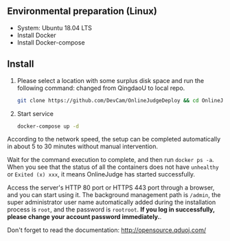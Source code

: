## Environmental preparation (Linux)

+ System: Ubuntu 18.04 LTS
+ Install Docker
+ Install Docker-compose

## Install

1. Please select a location with some surplus disk space and run the following command:
changed from QingdaoU to local repo.
    ```bash
    git clone https://github.com/DevCam/OnlineJudgeDeploy && cd OnlineJudgeDeploy
    ```
2. Start service

    ```bash
    docker-compose up -d
    ```

According to the network speed, the setup can be completed automatically in about 5 to 30 minutes without manual intervention.

Wait for the command execution to complete, and then run `docker ps -a`. When you see that the status of all the containers does not have `unhealthy` or `Exited (x) xxx`, it means OnlineJudge has started successfully.

Access the server's HTTP 80 port or HTTPS 443 port through a browser, and you can start using it. The background management path is `/admin`, the super administrator user name automatically added during the installation process is `root`, and the password is `rootroot`. **If you log in successfully, please change your account password immediately.**.

Don't forget to read the documentation: http://opensource.qduoj.com/
